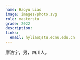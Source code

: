 ```yaml
---
name: Haoyu Liao
image: images/photo.svg
role: masterstu
grade: 2022
description: 
links:
  email: hyliao@stu.ecnu.edu.cn
---
```


廖浩宇，男，四川人。

